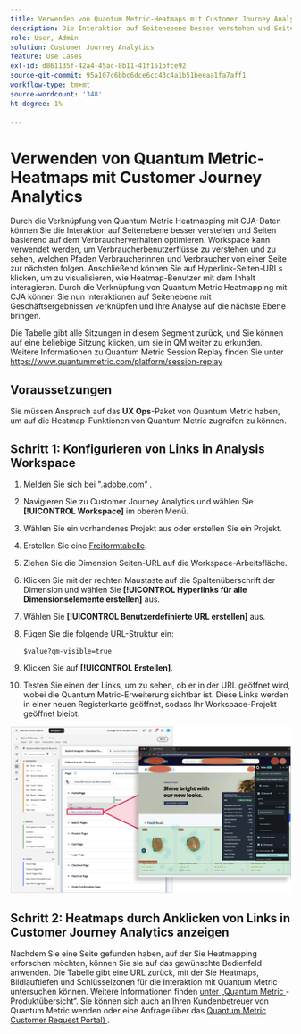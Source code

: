 ```yaml
---
title: Verwenden von Quantum Metric-Heatmaps mit Customer Journey Analytics
description: Die Interaktion auf Seitenebene besser verstehen und Seiten basierend auf dem Verbraucherverhalten mithilfe von Quantum Metric-Heatmap-Daten optimieren.
role: User, Admin
solution: Customer Journey Analytics
feature: Use Cases
exl-id: d861135f-42a4-45ac-8b11-41f151bfce92
source-git-commit: 95a107c6bbc6dce6cc43c4a1b51beeaa1fa7aff1
workflow-type: tm+mt
source-wordcount: '348'
ht-degree: 1%

---
```


# Verwenden von Quantum Metric-Heatmaps mit Customer Journey Analytics

Durch die Verknüpfung von Quantum Metric Heatmapping mit CJA-Daten können Sie die Interaktion auf Seitenebene besser verstehen und Seiten basierend auf dem Verbraucherverhalten optimieren. Workspace kann verwendet werden, um Verbraucherbenutzerflüsse zu verstehen und zu sehen, welchen Pfaden Verbraucherinnen und Verbraucher von einer Seite zur nächsten folgen. Anschließend können Sie auf Hyperlink-Seiten-URLs klicken, um zu visualisieren, wie Heatmap-Benutzer mit dem Inhalt interagieren. Durch die Verknüpfung von Quantum Metric Heatmapping mit CJA können Sie nun Interaktionen auf Seitenebene mit Geschäftsergebnissen verknüpfen und Ihre Analyse auf die nächste Ebene bringen.

Die Tabelle gibt alle Sitzungen in diesem Segment zurück, und Sie können auf eine beliebige Sitzung klicken, um sie in QM weiter zu erkunden.  Weitere Informationen zu Quantum Metric Session Replay finden Sie unter https://www.quantummetric.com/platform/session-replay

## Voraussetzungen

Sie müssen Anspruch auf das **UX Ops**-Paket von Quantum Metric haben, um auf die Heatmap-Funktionen von Quantum Metric zugreifen zu können.

## Schritt 1: Konfigurieren von Links in Analysis Workspace

1. Melden Sie sich bei &quot;[.adobe.com“ ](https://experience.adobe.com).
1. Navigieren Sie zu Customer Journey Analytics und wählen Sie **[!UICONTROL Workspace]** im oberen Menü.
1. Wählen Sie ein vorhandenes Projekt aus oder erstellen Sie ein Projekt.
1. Erstellen Sie eine [Freiformtabelle](/help/analysis-workspace/visualizations/freeform-table/freeform-table.md).
1. Ziehen Sie die Dimension Seiten-URL auf die Workspace-Arbeitsfläche.
1. Klicken Sie mit der rechten Maustaste auf die Spaltenüberschrift der Dimension und wählen Sie **[!UICONTROL Hyperlinks für alle Dimensionselemente erstellen]** aus.
1. Wählen Sie **[!UICONTROL Benutzerdefinierte URL erstellen]** aus.
1. Fügen Sie die folgende URL-Struktur ein:

   ```
   $value?qm-visible=true
   ```

1. Klicken Sie auf **[!UICONTROL Erstellen]**.
1. Testen Sie einen der Links, um zu sehen, ob er in der URL geöffnet wird, wobei die Quantum Metric-Erweiterung sichtbar ist. Diese Links werden in einer neuen Registerkarte geöffnet, sodass Ihr Workspace-Projekt geöffnet bleibt.

![Heatmap](assets/heatmap.png)

## Schritt 2: Heatmaps durch Anklicken von Links in Customer Journey Analytics anzeigen

Nachdem Sie eine Seite gefunden haben, auf der Sie Heatmapping erforschen möchten, können Sie sie auf das gewünschte Bedienfeld anwenden. Die Tabelle gibt eine URL zurück, mit der Sie Heatmaps, Bildlauftiefen und Schlüsselzonen für die Interaktion mit Quantum Metric untersuchen können. Weitere Informationen finden [ unter „Quantum Metric ](https://www.quantummetric.com/platform/interaction-heatmaps) - Produktübersicht“. Sie können sich auch an Ihren Kundenbetreuer von Quantum Metric wenden oder eine Anfrage über das [Quantum Metric Customer Request Portal) ](https://community.quantummetric.com/s/public-support-page).
